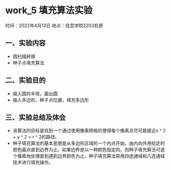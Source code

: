 # work_5  填充算法实验

时间：2022年4月13日
地点：信息学院2202机房


## 一、实验内容

* 圆扫描转换
* 种子点填充算法


## 二、实验目的

* 输入圆的半径，画出圆
* 输入多边形，种子点位置，填充多边形

## 三、实验总结及体会

* 该算法的目标是找到一个通过使用像素网格的使得每个像素点尽可能接近x ^ 2 + y ^ 2 = r ^ 2的路径。
* 种子填充算法的基本思想是从多边形区域的一个内点开始，由内向外用给定的颜色画点直到边界为止。如果边界是以一种颜色指定的，则种子填充算法可逐个像素地处理直到遇到边界颜色为止。种子填充算法常用四连通域和八连通域技术进行填充操作。